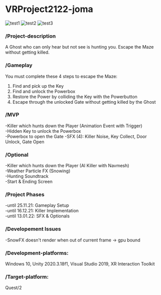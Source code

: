 # VRProject2122-joma

![test1](https://user-images.githubusercontent.com/73108961/152233064-b6b54b0f-52f7-449d-97c7-e1ac6884931a.PNG)
![test2](https://user-images.githubusercontent.com/73108961/152233137-aef7eaf4-c739-489c-ba54-d716f3bcca81.PNG)
![test3](https://user-images.githubusercontent.com/73108961/152233193-a6488574-af90-429b-87c7-dc633bd2f838.PNG)

### /Project-description
A Ghost who can only hear but not see is hunting you.
Escape the Maze without getting killed.

### /Gameplay
You must complete these 4 steps to escape the Maze:   
1. Find and pick up the Key
2. Find and unlock the Powerbox
3. Restore the Power by colliding the Key with the Powerbutton
4. Escape through the unlocked Gate without getting killed by the Ghost

### /MVP
-Killer which hunts down the Player (Animation Event with Trigger)   
-Hidden Key to unlock the Powerbox   
-Powerbox to open the Gate
-SFX (4): Killer Noise, Key Collect, Door Unlock, Gate Open

### /Optional   
-Killer which hunts down the Player (AI Killer with Navmesh)   
-Weather Particle FX (Snowing)   
-Hunting Soundtrack   
-Start & Ending Screen

### /Project Phases
-until 25.11.21: Gameplay Setup       
-until 16.12.21: Killer Implementation   
-until 13.01.22: SFX & Optionals   

### /Developement Issues
-SnowFX doesn't render when out of current frame -> gpu bound

### /Development-platforms: 
Windows 10, Unity 2020.3.18f1, Visual Studio 2019, XR Interaction Toolkit

### /Target-platform: 
Quest/2
